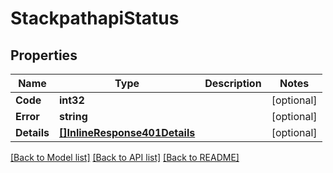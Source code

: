 # StackpathapiStatus

## Properties

Name | Type | Description | Notes
------------ | ------------- | ------------- | -------------
**Code** | **int32** |  | [optional] 
**Error** | **string** |  | [optional] 
**Details** | [**[]InlineResponse401Details**](inline_response_401_details.md) |  | [optional] 

[[Back to Model list]](../README.md#documentation-for-models) [[Back to API list]](../README.md#documentation-for-api-endpoints) [[Back to README]](../README.md)


